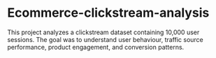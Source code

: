# Ecommerce-clickstream-analysis
This project analyzes a clickstream dataset containing 10,000 user sessions. The goal was to understand user behaviour, traffic source performance, product engagement, and conversion patterns.
